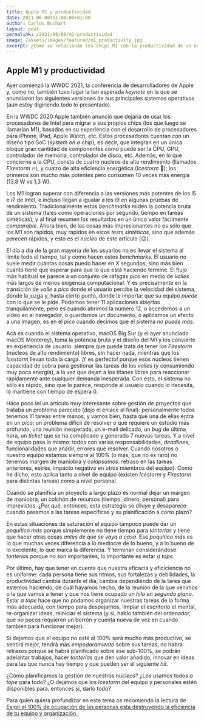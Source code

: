 ```yaml
---
title: Apple M1 y productividad
date: 2021-06-08T11:00:00+01:00
author: Carlos Buchart
layout: post
permalink: /2021/06/08/m1-productividad
image: /assets/images/featured/m1_productivity.jpg
excerpt: ¿Cómo se relacionan los chips M1 con la productividad de un equipo?
---
```

## Apple M1 y productividad

Ayer comienzó la WWDC 2021, la conferencia de desarrolladores de Apple y, como no, también tuvo lugar la tan esperada _keynote_ en la que se anunciaron las siguientes versiones de sus principales sistemas operativos (aún estoy digiriendo todo lo presentado).

En la WWDC 2020 Apple también anunció que dejaría de usar los procesadores de Intel para migrar a sus propios chips (los que luego se llamarían M1), basados en su experiencia con el desarrollo de procesadores para iPhone, iPad, Apple Watch, etc. Estos procesadores cuentan con un diseño tipo SoC (_system on a chip_), es decir, que integran en un única bloque gran cantidad de componentes como puede ser la CPU, GPU, controlador de memoria, controlador de disco, etc. Además, en lo que concierne a la CPU, consta de cuatro núcleos de alto rendimiento (llamados _Firestorm_ 🔥), y cuatro de alta eficiencia energética (_Icestorm_ 🧊); los primeros son mucho más potentes pero consumen 10 veces más energía (13,8 W vs 1,3 W).

Los M1 logran superar con diferencia a las versiones más potentes de los i5 e i7 de Intel, e incluso llegan a igualar a los i9 en algunas pruebas de rendimiento. Tradicionalmente estos _benchmarks_ miden la potencia bruta de un sistema (tales como operaciones por segundo, tiempo en tareas sintéticas), y al final resumen los resultados en un único valor fácilmente _comparable_. Ahora bien, de las cosas más impresionantes no es sólo que los M1 son rápidos, muy rápidos en estos _tests sintéticos_, sino que además _parecen_ rápidos, y esto es el _núcleo_ de este artículo (😉).

El día a día de la gran mayoría de los usuarios no es llevar el sistema al límite todo el tiempo, tal y como hacen estos _benchmarks_. El usuario no suele medir cuántas cosas puedo hacer en X segundos, sino más bien cuánto tiene que esperar para que lo que está haciendo termine. El flujo más habitual se parece a un conjunto de ráfagas _pico_ en medio de _valles_ más largos de menos exigencia computacional. Y es precisamente en la transición de _valle_ a _pico_ donde el usuario percibe la velocidad del sistema, donde la juzga y, hasta cierto punto, donde le importa: que su equipo _puede_ con lo que se le pide. Podemos tener 11 aplicaciones abiertas tranquilamente, pero es cuando abrimos la número 12, o accedemos a un vídeo en el navegador, o guardamos un documento, o aplicamos un efecto a una imagen, es en el _pico_ cuando decimos que el sistema _no puede más_.

Acá es cuando el sistema operativo, macOS Big Sur (y el ayer anunciado macOS Monterey), toma la potencia bruta y el diseño del M1 y los convierte en experiencia de usuario: siempre que puede trata de tener los _Firestorm_ (núcleos de alto rendimiento) libres, sin hacer nada, mientras que los _Icestorm_ llevan toda la carga. ¡Y es perfecto! porque esos núcleos tienen capacidad de sobra para gestionar las tareas de los _valles_ (y consumiendo muy poca energía), a la vez que dejan a los titanes libres para reaccionar rápidamente ante cualquier demanda inesperada. Con esto, el sistema no sólo es rápido, sino que lo parece, responde al usuario cuando lo necesita, lo mantiene con tiempo de espera 0.

Hace poco leí un artículo muy interesante sobre gestión de proyectos que trataba un problema parecido (dejo el enlace al final): personalmente todos tenemos 11 tareas entre manos, y vamos bien, hasta que una de ellas entra en un _pico_: un problema difícil de resolver o que requiere un estudio más profundo, una reunión inesperada, un e-mail delicado, un _bug_ de última hora, un _ticket_ que se ha complicado y generado 7 nuevas tareas. Y a nivel de equipo pasa lo mismo: todos con varias responsabilidades, _deadlines_, funcionalidades que añadir, errores que resolver. Cuando nosotros o nuestro equipo estamos siempre al 100% (o más, que no es raro) no tenemos margen de maniobra y _colapsamos_: retraso en las tareas anteriores, estrés, impacto negativo en otros miembros del equipo). Como he dicho, esto aplica tanto a nivel de equipo (existen _Icestorm_ y _Firestorm_ para distintas tareas) como a nivel personal.

Cuando se planifica un proyecto a largo plazo es normal dejar un margen de maniobra, un colchón de recursos (tiempo, dinero, personal) para imprevistos. ¿Por qué, entonces, esta estrategia se diluye y desaparece cuando pasamos a las tareas específicas y su planificación a corto plazo?

En estas situaciones de saturación el equipo tampoco puede dar un _poquitico más_ porque simplemente no tiene tiempo para _tonterías_ y tiene que hacer otras cosas _antes de que se vaya a casa_. Ese _poquitico más_ es lo que muchas veces diferencia a lo mediocre de lo bueno, y a lo bueno de lo excelente, lo que marca la diferencia. Y terminan considerándose _tonterías_ porque no son importantes, lo importante es estar _a tope_.

Por último, hay que tener en cuenta que nuestra eficacia y eficiciencia no es uniforme: cada persona tiene sus ritmos, sus fortalezas y debilidades, la productividad cambia durante el día, cambia dependiendo de la tarea que estemos haciendo, de cuál hayamos hecho, de la reunión de la que venimos o la que vamos a tener y que nos tiene ocupado un _hilo en segundo plano_. Estar _a tope_ hace que no podamos organizar nuestras tareas de la forma más adecuada, con tiempo para despejarnos, limpiar el escritorio el mental, re-organizar ideas, reiniciar el sistema (y sí, hablo también del ordenador, que no pocos requieren un borrón y cuenta nueva de vez en cuando también para funcionar mejor).

Si dejamos que el equipo no esté al 100% será mucho más productivo, se sentirá mejor, tendrá más _empodaramiento_ sobre sus tareas, no habrá retrasos porque se habrá planificado sobre ese sub-100%, se podrán adelantar trabajos, hacer _tonterías_ que den valor añadido, innovar en ideas para las que nunca hay tiempo y que pueden ser el siguiente _hit_.

¿Cómo planificamos la gestión de nuestros _núcleos_? ¿Los usamos todos _a tope_ para todo? ¿O dejamos que los _Icestorm_ del equipo y personales estén disponibles para, entonces sí, darlo todo?

Para quien quiera profundizar en este tema os recomiendo la lectura de [Exigir el 100% de ocupación de las personas esta destruyendo la eficiencia de tu equipo y organización
](http://www.lecciones-aprendidas.info/2020/12/de-coleccion-exigir-el-100-de-ocupacion.html).

